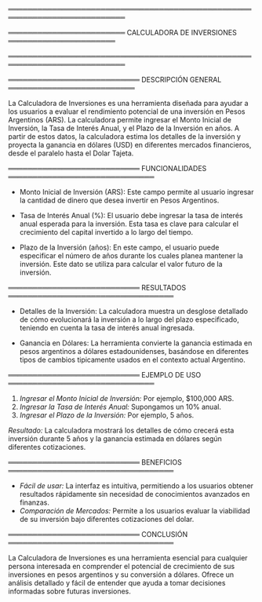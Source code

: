 ══════════════════════════════════════════════════════════════════════════

════════════════════════ CALCULADORA DE INVERSIONES ══════════════════════

══════════════════════════════════════════════════════════════════════════


═══════════════════════════ DESCRIPCIÓN GENERAL ══════════════════════════

La Calculadora de Inversiones es una herramienta diseñada para ayudar a los
usuarios a evaluar el rendimiento potencial de una inversión en Pesos Argentinos
(ARS). La calculadora permite ingresar el Monto Inicial de Inversión, la Tasa de
Interés Anual, y el Plazo de la Inversión en años. A partir de estos datos, la
calculadora estima los detalles de la inversión y proyecta la ganancia en dólares
(USD) en diferentes mercados financieros, desde el paralelo hasta el Dolar Tajeta.

═══════════════════════════ FUNCIONALIDADES ══════════════════════════════

- Monto Inicial de Inversión (ARS):
  Este campo permite al usuario ingresar la cantidad de dinero que desea invertir en Pesos Argentinos.

- Tasa de Interés Anual (%):
  El usuario debe ingresar la tasa de interés anual esperada para la inversión. Esta tasa es clave para calcular el crecimiento del capital invertido a lo largo del tiempo.

- Plazo de la Inversión (años):
  En este campo, el usuario puede especificar el número de años durante los cuales planea mantener la inversión. Este dato se utiliza para calcular el valor futuro de la inversión.

═══════════════════════════ RESULTADOS ══════════════════════════════════

- Detalles de la Inversión:
  La calculadora muestra un desglose detallado de cómo evolucionará la inversión a lo largo del plazo especificado, teniendo en cuenta la tasa de interés anual ingresada.

- Ganancia en Dólares:
  La herramienta convierte la ganancia estimada en pesos argentinos a dólares estadounidenses, basándose en diferentes tipos de cambios tipicamente usados en el contexto actual Argentino.

═══════════════════════════ EJEMPLO DE USO ══════════════════════════════

1. *Ingresar el Monto Inicial de Inversión:* Por ejemplo, $100,000 ARS.
2. *Ingresar la Tasa de Interés Anual:* Supongamos un 10% anual.
3. *Ingresar el Plazo de la Inversión:* Por ejemplo, 5 años.

*Resultado:* La calculadora mostrará los detalles de cómo crecerá esta inversión
durante 5 años y la ganancia estimada en dólares según diferentes cotizaciones.

═══════════════════════════ BENEFICIOS ══════════════════════════════════

- *Fácil de usar:* La interfaz es intuitiva, permitiendo a los usuarios obtener
  resultados rápidamente sin necesidad de conocimientos avanzados en finanzas.
- *Comparación de Mercados:* Permite a los usuarios evaluar la viabilidad de
  su inversión bajo diferentes cotizaciones del dolar.

═══════════════════════════ CONCLUSIÓN ══════════════════════════════════

La Calculadora de Inversiones es una herramienta esencial para cualquier persona
interesada en comprender el potencial de crecimiento de sus inversiones en pesos
argentinos y su conversión a dólares. Ofrece un análisis detallado y fácil de
entender que ayuda a tomar decisiones informadas sobre futuras inversiones.
